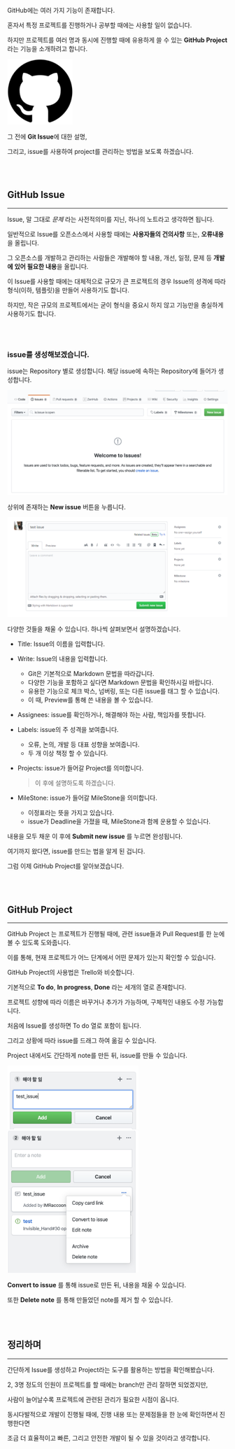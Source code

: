 GitHub에는 여러 가지 기능이 존재합니다.

혼자서 특정 프로젝트를 진행하거나 공부할 때에는 사용할 일이 없습니다.

하지만 프로젝트를 여러 명과 동시에 진행할 때에 유용하게 쓸 수 있는 **GitHub Project** 라는 기능을 소개하려고 합니다.

<img src="./github-icon.png" width="150">

그 전에 **Git Issue**에 대한 설명,

그리고, issue를 사용하여 project를 관리하는 방법을 보도록 하겠습니다.

<br></br>

## GitHub Issue

---

Issue, 말 그대로 _문제_ 라는 사전적의미를 지닌, 하나의 노트라고 생각하면 됩니다.

일반적으로 Issue를 오픈소스에서 사용할 때에는 **사용자들의 건의사항** 또는, **오류내용**을 올립니다.

그 오픈소스를 개발하고 관리하는 사람들은 개발해야 할 내용, 개선, 일정, 문제 등 **개발에 있어 필요한 내용**을 올립니다.

이 Issue를 사용할 때에는 대체적으로 규모가 큰 프로젝트의 경우 Issue의 셩격에 따라 형식(이하, 템플릿)을 만들어 사용하기도 합니다.

하지만, 작은 규모의 프로젝트에서는 굳이 형식을 중요시 하지 않고 기능만을 충실하게 사용하기도 합니다.

<br></br>

### issue를 생성해보겠습니다.

issue는 Repository 별로 생성합니다. 해당 issue에 속하는 Repository에 들어가 생성합니다.

<img src="./github_issue_before_create.png">

상위에 존재하는 **New issue** 버튼을 누릅니다.

<img src="./github_issue_after_create.png">

다양한 것들을 채울 수 있습니다. 하나씩 살펴보면서 설명하겠습니다.

- Title: Issue의 이름을 입력합니다.

- Write: Issue의 내용을 입력합니다.

  - Git은 기본적으로 Markdown 문법을 따라갑니다.
  - 다양한 기능을 포함하고 싶다면 Markdown 문법을 확인하시길 바랍니다.
  - 유용한 기능으로 체크 박스, 넘버링, 또는 다른 issue를 태그 할 수 있습니다.
  - 이 때, Preview를 통해 쓴 내용을 볼 수 있습니다.

- Assignees: issue를 확인하거나, 해결해야 하는 사람, 책임자를 뜻합니다.

- Labels: issue의 주 성격을 보여줍니다.

  - 오류, 논의, 개발 등 대표 성향을 보여줍니다.
  - 두 개 이상 책정 할 수 있습니다.

- Projects: issue가 들어갈 Project를 의미합니다.

  > 이 후에 설명하도록 하겠습니다.

- MileStone: issue가 들어갈 MileStone을 의미합니다.
  - 이정표라는 뜻을 가지고 있습니다.
  - issue가 Deadline을 가졌을 때, MileStone과 함께 운용할 수 있습니다.

내용을 모두 채운 이 후에 **Submit new issue** 를 누르면 완성됩니다.

여기까지 왔다면, issue를 만드는 법을 알게 된 겁니다.

그럼 이제 GitHub Project를 알아보겠습니다.

<br></br>

## GitHub Project

---

GitHub Project 는 프로젝트가 진행될 때에, 관련 issue들과 Pull Request를 한 눈에 볼 수 있도록 도와줍니다.

이를 통해, 현재 프로젝트가 어느 단계에서 어떤 문제가 있는지 확인할 수 있습니다.

GitHub Project의 사용법은 Trello와 비슷합니다.

기본적으로 **To do**, **In progress**, **Done** 라는 세개의 열로 존재합니다.

프로젝트 성향에 따라 이름은 바꾸거나 추가가 가능하며, 구체적인 내용도 수정 가능합니다.

처음에 Issue를 생성하면 To do 열로 포함이 됩니다.

그리고 상황에 따라 issue를 드래그 하여 옮길 수 있습니다.

Project 내에서도 간단하게 note를 만든 뒤, issue를 만들 수 있습니다.

<img src="./github_issue_open_project.png" width="300">
<img src="./github_issue_convert.png" width="300">

**Convert to issue** 를 통해 issue로 만든 뒤, 내용을 채울 수 있습니다.

또한 **Delete note** 를 통해 만들었던 note를 제거 할 수 있습니다.

<br></br>

## 정리하며

---

간단하게 Issue를 생성하고 Project라는 도구를 활용하는 방법을 확인해봤습니다.

2, 3명 정도의 인원이 프로젝트를 할 때에는 branch만 관리 잘하면 되었겠지만,

사람이 늘어날수록 프로젝트에 관련된 관리가 필요한 시점이 옵니다.

동시다발적으로 개발이 진행될 때에, 진행 내용 또는 문제점들을 한 눈에 확인하면서 진행한다면

조금 더 효율적이고 빠른, 그리고 안전한 개발이 될 수 있을 것이라고 생각합니다.
